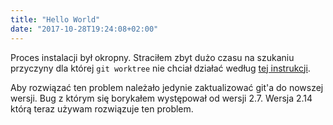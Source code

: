 ```yaml
---
title: "Hello World"
date: "2017-10-28T19:24:08+02:00"
---
```

Proces instalacji był okropny. Straciłem zbyt dużo czasu na szukaniu przyczyny dla której `git worktree` nie chciał działać według [tej instrukcji](https://fillmem.com/post/fast-secured-and-free-static-site/). 

Aby rozwiązać ten problem należało jedynie zaktualizować git'a do nowszej wersji. Bug z którym się borykałem występował od wersji 2.7. Wersja 2.14 którą teraz używam rozwiązuje ten problem.